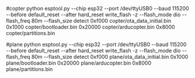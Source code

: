 #copter
python esptool.py --chip esp32 --port /dev/ttyUSB0 --baud 115200 --before default_reset --after hard_reset write_flash -z --flash_mode dio --flash_freq 80m --flash_size detect 0xf000 copter/ota_data_initial.bin 0x1000 copter/bootloader.bin 0x20000 copter/arducopter.bin 0x8000 copter/partitions.bin

#plane
python esptool.py --chip esp32 --port /dev/ttyUSB0 --baud 115200 --before default_reset --after hard_reset write_flash -z --flash_mode dio --flash_freq 80m --flash_size detect 0xf000 plane/ota_data_initial.bin 0x1000 plane/bootloader.bin 0x20000 plane/arducopter.bin 0x8000 plane/partitions.bin

